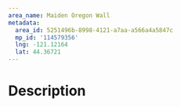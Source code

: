 ```yaml
---
area_name: Maiden Oregon Wall
metadata:
  area_id: 5251496b-8998-4121-a7aa-a566a4a5847c
  mp_id: '114579356'
  lng: -121.12164
  lat: 44.36721
---
```

# Description
